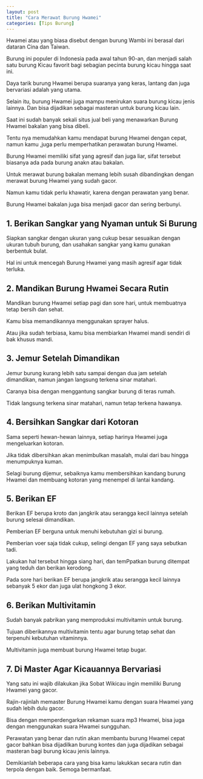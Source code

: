 ```yaml
---
layout: post
title: "Cara Merawat Burung Hwamei"
categories: [Tips Burung]
---
```


Hwamei atau yang biasa disebut dengan burung Wambi ini berasal dari dataran Cina dan Taiwan.

Burung ini populer di Indonesia pada awal tahun 90-an, dan menjadi salah satu burung Kicau favorit bagi sebagian pecinta burung kicau hingga saat ini.

Daya tarik burung Hwamei berupa suaranya yang keras, lantang dan juga bervariasi adalah yang utama.

Selain itu, burung Hwamei juga mampu menirukan suara burung kicau jenis lainnya. Dan bisa dijadikan sebagai masteran untuk burung kicau lain.

Saat ini sudah banyak sekali situs jual beli yang menawarkan Burung Hwamei bakalan yang bisa dibeli.

Tentu nya memudahkan kamu mendapat burung Hwamei dengan cepat, namun kamu ,juga perlu memperhatikan perawatan burung Hwamei.

Burung Hwamei memiliki sifat yang agresif dan juga liar, sifat tersebut biasanya ada pada burung anakn atau bakalan.

Untuk merawat burung bakalan memang lebih susah dibandingkan dengan merawat burung Hwamei yang sudah gacor.

Namun kamu tidak perlu khawatir, karena dengan perawatan yang benar.

Burung Hwamei bakalan juga bisa menjadi gacor dan sering berbunyi.

## 1. Berikan Sangkar yang Nyaman untuk Si Burung

Siapkan sangkar dengan ukuran yang cukup besar sesuaikan dengan ukuran tubuh burung, dan usahakan sangkar yang kamu gunakan berbentuk bulat.

Hal ini untuk mencegah Burung Hwamei yang masih agresif agar tidak terluka.

## 2. Mandikan Burung Hwamei Secara Rutin

Mandikan burung Hwamei setiap pagi dan sore hari, untuk membuatnya tetap bersih dan sehat.

Kamu bisa memandikannya menggunakan sprayer halus.

Atau jika sudah terbiasa, kamu bisa membiarkan Hwamei mandi sendiri di bak khusus mandi.

## 3. Jemur Setelah Dimandikan

Jemur burung kurang lebih satu sampai dengan dua jam setelah dimandikan, namun jangan langsung terkena sinar matahari.

Caranya bisa dengan menggantung sangkar burung di teras rumah.

Tidak langsung terkena sinar matahari, namun tetap terkena hawanya.

## 4. Bersihkan Sangkar dari Kotoran

Sama seperti hewan-hewan lainnya, setiap harinya Hwamei juga mengeluarkan kotoran.

Jika tidak dibersihkan akan menimbulkan masalah, mulai dari bau hingga menumpuknya kuman.

Selagi burung dijemur, sebaiknya kamu membersihkan kandang burung Hwamei dan membuang kotoran yang menempel di lantai kandang.

## 5. Berikan EF

Berikan EF berupa kroto dan jangkrik atau serangga kecil lainnya setelah burung selesai dimandikan.

Pemberian EF berguna untuk menuhi kebutuhan gizi si burung.

Pemberian voer saja tidak cukup, selingi dengan EF yang saya sebutkan tadi.

Lakukan hal tersebut hingga siang hari, dan temPpatkan burung ditempat yang teduh dan berikan kerodong.

Pada sore hari berikan EF berupa jangkrik atau serangga kecil lainnya sebanyak 5 ekor dan juga ulat hongkong 3 ekor.

## 6. Berikan Multivitamin

Sudah banyak pabrikan yang memproduksi multivitamin untuk burung.

Tujuan diberikannya multivitamin tentu agar burung tetap sehat dan terpenuhi kebutuhan vitaminnya.

Multivitamin juga membuat burung Hwamei tetap bugar.

## 7. Di Master Agar Kicauannya Bervariasi

Yang satu ini wajib dilakukan jika Sobat Wikicau ingin memiliki Burung Hwamei yang gacor.

Rajin-rajinlah memaster Burung Hwamei kamu dengan suara Hwamei yang sudah lebih dulu gacor.

Bisa dengan memperdengarkan rekaman suara mp3 Hwamei, bisa juga dengan menggunakan suara Hwamei sungguhan.

Perawatan yang benar dan rutin akan membantu burung Hwamei cepat gacor bahkan bisa dijadilkan burung kontes dan juga dijadikan sebagai masteran bagi burung kicau jenis lainnya.

Demikianlah beberapa cara yang bisa kamu lakukkan secara rutin dan terpola dengan baik. Semoga bermanfaat.